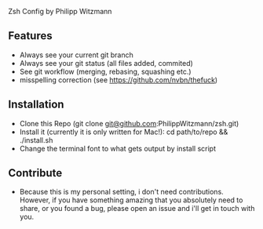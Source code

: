 Zsh Config by Philipp Witzmann

## Features
 * Always see your current git branch
 * Always see your git status (all files added, commited)
 * See git workflow (merging, rebasing, squashing etc.)
 * misspelling correction (see https://github.com/nvbn/thefuck)

## Installation
 * Clone this Repo (git clone git@github.com:PhilippWitzmann/zsh.git)
 * Install it (currently it is only written for Mac!): cd path/to/repo && ./install.sh
 * Change the terminal font to what gets output by install script

## Contribute
 * Because this is my personal setting, i don't need contributions. However, if you have something amazing that you absolutely need to share, or you found a bug, please open an issue and i'll get in touch with you.
